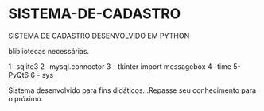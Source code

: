 # SISTEMA-DE-CADASTRO
SISTEMA DE CADASTRO DESENVOLVIDO EM PYTHON

blibliotecas necessárias.

1- sqlite3
2- mysql.connector
3 - tkinter import messagebox
4- time
5- PyQt6
6 - sys


Sistema desenvolvido para fins didáticos...Repasse seu conhecimento para o próximo.
